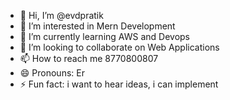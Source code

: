 - 👋 Hi, I’m @evdpratik
- 👀 I’m interested in Mern Development
- 🌱 I’m currently learning AWS and Devops
- 💞️ I’m looking to collaborate on Web Applications
- 📫 How to reach me 8770800807
- 😄 Pronouns: Er
- ⚡ Fun fact: i want to hear ideas, i can implement

<!---
evdpratik/evdpratik is a ✨ special ✨ repository because its `README.md` (this file) appears on your GitHub profile.
You can click the Preview link to take a look at your changes.
--->
